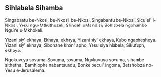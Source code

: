## Sihlabela Sihamba

Singabantu be-Nkosi, be-Nkosi, be-Nkosi,
Singabantu be-Nkosi, Siculel' i-Nkosi.
Yesu ngu-Mthuthuzeli, Silindel' uMsindisi;
Sohlabela ngohambo NguYe u-Mkhokeli.

Yizani siy' ekhaya, Ekhaya, ekhaya,
Yizani siy' ekhaya, Kubo ngaphesheya.
Yizani siy' ekhaya, Sibonane khon' apho,
Yesu siya hlabela, Sikufuph, ekhaya.

Ngokuvuya sovuma, Sovuma, sovuma,
Ngokuvuya sovuma, sihambe sithetha.
'Bamhlophe nabantsundu, Bonke becul' ingoma,
Betsholoza no-Yesu e-Jerusalema.


